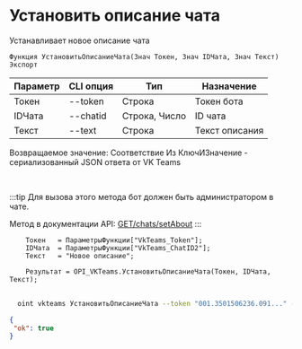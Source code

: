 ﻿---
sidebar_position: 13
---

# Установить описание чата
 Устанавливает новое описание чата



`Функция УстановитьОписаниеЧата(Знач Токен, Знач IDЧата, Знач Текст) Экспорт`

  | Параметр | CLI опция | Тип | Назначение |
  |-|-|-|-|
  | Токен | --token | Строка | Токен бота |
  | IDЧата | --chatid | Строка, Число | ID чата |
  | Текст | --text | Строка | Текст описания |

  
  Возвращаемое значение:   Соответствие Из КлючИЗначение - сериализованный JSON ответа от VK Teams

<br/>

:::tip
Для вызова этого метода бот должен быть администратором в чате.

 Метод в документации API: [GET ​​/chats/setAbout](https://teams.vk.com/botapi/#/chats/get_chats_setAbout)
:::
<br/>


```bsl title="Пример кода"
    Токен   = ПараметрыФункции["VkTeams_Token"];
    IDЧата  = ПараметрыФункции["VkTeams_ChatID2"];
    Текст   = "Новое описание";

    Результат = OPI_VKTeams.УстановитьОписаниеЧата(Токен, IDЧата, Текст);
```



```sh title="Пример команды CLI"
    
  oint vkteams УстановитьОписаниеЧата --token "001.3501506236.091..." --chatid "689203963@chat.agent" --text %text%

```

```json title="Результат"
{
 "ok": true
}
```
